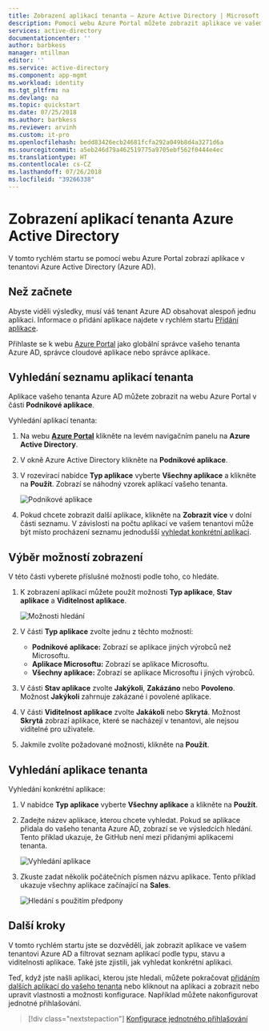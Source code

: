 ```yaml
---
title: Zobrazení aplikací tenanta – Azure Active Directory | Microsoft Docs
description: Pomocí webu Azure Portal můžete zobrazit aplikace ve vašem tenantovi Azure Active Directory (Azure AD).
services: active-directory
documentationcenter: ''
author: barbkess
manager: mtillman
editor: ''
ms.service: active-directory
ms.component: app-mgmt
ms.workload: identity
ms.tgt_pltfrm: na
ms.devlang: na
ms.topic: quickstart
ms.date: 07/25/2018
ms.author: barbkess
ms.reviewer: arvinh
ms.custom: it-pro
ms.openlocfilehash: bedd83426ecb24681fcfa292a049b8d4a3271d6a
ms.sourcegitcommit: a5eb246d79a462519775a9705ebf562f0444e4ec
ms.translationtype: HT
ms.contentlocale: cs-CZ
ms.lasthandoff: 07/26/2018
ms.locfileid: "39266338"
---
```

# <a name="view-your-azure-active-directory-tenant-applications"></a>Zobrazení aplikací tenanta Azure Active Directory

V tomto rychlém startu se pomocí webu Azure Portal zobrazí aplikace v tenantovi Azure Active Directory (Azure AD).

## <a name="before-you-begin"></a>Než začnete

Abyste viděli výsledky, musí váš tenant Azure AD obsahovat alespoň jednu aplikaci. Informace o přidání aplikace najdete v rychlém startu [Přidání aplikace](add-application-portal.md).

Přihlaste se k webu [Azure Portal](https://portal.azure.com) jako globální správce vašeho tenanta Azure AD, správce cloudové aplikace nebo správce aplikace.

## <a name="find-the-list-of-tenant-applications"></a>Vyhledání seznamu aplikací tenanta

Aplikace vašeho tenanta Azure AD můžete zobrazit na webu Azure Portal v části **Podnikové aplikace**.

Vyhledání aplikací tenanta:

1. Na webu **[Azure Portal](https://portal.azure.com)** klikněte na levém navigačním panelu na **Azure Active Directory**. 

2. V okně Azure Active Directory klikněte na **Podnikové aplikace**. 

3. V rozevírací nabídce **Typ aplikace** vyberte **Všechny aplikace** a klikněte na **Použít**. Zobrazí se náhodný vzorek aplikací vašeho tenanta.

    ![Podnikové aplikace](media/view-applications-portal/open-enterprise-apps.png)
   
4. Pokud chcete zobrazit další aplikace, klikněte na **Zobrazit více** v dolní části seznamu. V závislosti na počtu aplikací ve vašem tenantovi může být místo procházení seznamu jednodušší [vyhledat konkrétní aplikaci](#search-for-a-tenant-application).

## <a name="select-viewing-options"></a>Výběr možností zobrazení

V této části vyberete příslušné možnosti podle toho, co hledáte.

1. K zobrazení aplikací můžete použít možnosti **Typ aplikace**, **Stav aplikace** a **Viditelnost aplikace**. 

    ![Možnosti hledání](media/view-applications-portal/search-options.png)

2. V části **Typ aplikace** zvolte jednu z těchto možností:

    - **Podnikové aplikace:** Zobrazí se aplikace jiných výrobců než Microsoftu.
    - **Aplikace Microsoftu:** Zobrazí se aplikace Microsoftu.
    - **Všechny aplikace:** Zobrazí se aplikace Microsoftu i jiných výrobců.

3. V části **Stav aplikace** zvolte **Jakýkoli**, **Zakázáno** nebo **Povoleno**. Možnost **Jakýkoli** zahrnuje zakázané i povolené aplikace.

4. V části **Viditelnost aplikace** zvolte **Jakákoli** nebo **Skrytá**. Možnost **Skrytá** zobrazí aplikace, které se nacházejí v tenantovi, ale nejsou viditelné pro uživatele.

5. Jakmile zvolíte požadované možnosti, klikněte na **Použít**.
 

## <a name="search-for-a-tenant-application"></a>Vyhledání aplikace tenanta

Vyhledání konkrétní aplikace:

1. V nabídce **Typ aplikace** vyberte **Všechny aplikace** a klikněte na **Použít**.

2. Zadejte název aplikace, kterou chcete vyhledat. Pokud se aplikace přidala do vašeho tenanta Azure AD, zobrazí se ve výsledcích hledání. Tento příklad ukazuje, že GitHub není mezi přidanými aplikacemi tenanta.

    ![Vyhledání aplikace](media/view-applications-portal/search-for-tenant-application.png)

3. Zkuste zadat několik počátečních písmen názvu aplikace.  Tento příklad ukazuje všechny aplikace začínající na **Sales**.

    ![Hledání s použitím předpony](media/view-applications-portal/search-by-prefix.png)

## <a name="next-steps"></a>Další kroky

V tomto rychlém startu jste se dozvěděli, jak zobrazit aplikace ve vašem tenantovi Azure AD a filtrovat seznam aplikací podle typu, stavu a viditelnosti aplikace. Také jste zjistili, jak vyhledat konkrétní aplikaci.

Teď, když jste našli aplikaci, kterou jste hledali, můžete pokračovat [přidáním dalších aplikací do vašeho tenanta](add-application-portal.md) nebo kliknout na aplikaci a zobrazit nebo upravit vlastnosti a možnosti konfigurace. Například můžete nakonfigurovat jednotné přihlašování. 

> [!div class="nextstepaction"]
> [Konfigurace jednotného přihlašování](configure-single-sign-on-portal.md)



